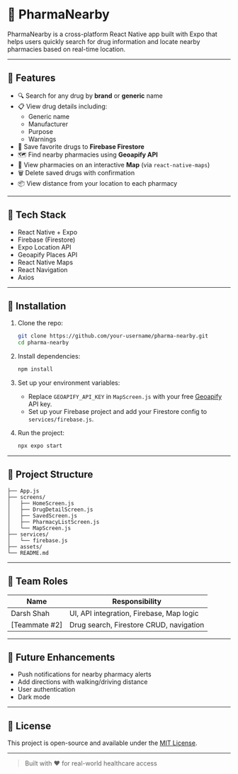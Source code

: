 # 💊 PharmaNearby

PharmaNearby is a cross-platform React Native app built with Expo that helps users quickly search for drug information and locate nearby pharmacies based on real-time location.

---

## 📱 Features

- 🔍 Search for any drug by **brand** or **generic** name
- 📋 View drug details including:
  - Generic name
  - Manufacturer
  - Purpose
  - Warnings
- 💾 Save favorite drugs to **Firebase Firestore**
- 🗺️ Find nearby pharmacies using **Geoapify API**
- 📍 View pharmacies on an interactive **Map** (via `react-native-maps`)
- 🗑️ Delete saved drugs with confirmation
- 📦 View distance from your location to each pharmacy

---

## 🧪 Tech Stack

- React Native + Expo
- Firebase (Firestore)
- Expo Location API
- Geoapify Places API
- React Native Maps
- React Navigation
- Axios

---

## 🔧 Installation

1. Clone the repo:
   ```bash
   git clone https://github.com/your-username/pharma-nearby.git
   cd pharma-nearby
   ```

2. Install dependencies:
   ```bash
   npm install
   ```

3. Set up your environment variables:
   - Replace `GEOAPIFY_API_KEY` in `MapScreen.js` with your free [Geoapify](https://www.geoapify.com/) API key.
   - Set up your Firebase project and add your Firestore config to `services/firebase.js`.

4. Run the project:
   ```bash
   npx expo start
   ```

---

## 📂 Project Structure

```
├── App.js
├── screens/
│   ├── HomeScreen.js
│   ├── DrugDetailScreen.js
│   ├── SavedScreen.js
│   ├── PharmacyListScreen.js
│   └── MapScreen.js
├── services/
│   └── firebase.js
├── assets/
└── README.md
```

---

## 👥 Team Roles

| Name           | Responsibility                            |
|----------------|--------------------------------------------|
| Darsh Shah     | UI, API integration, Firebase, Map logic   |
| [Teammate #2]  | Drug search, Firestore CRUD, navigation    |

---

## 📌 Future Enhancements

- Push notifications for nearby pharmacy alerts
- Add directions with walking/driving distance
- User authentication
- Dark mode

---

## 📝 License

This project is open-source and available under the [MIT License](LICENSE).

---

> Built with ❤️ for real-world healthcare access

